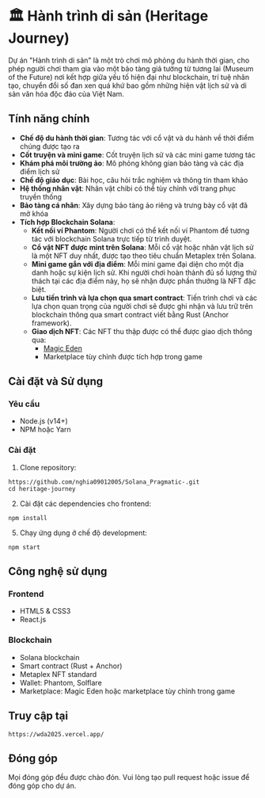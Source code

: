 # 🏛️ Hành trình di sản (Heritage Journey)

Dự án "Hành trình di sản" là một trò chơi mô phỏng du hành thời gian, cho phép người chơi tham gia vào một bảo tàng giả tưởng từ tương lai (Museum of the Future) nơi kết hợp giữa yếu tố hiện đại như blockchain, trí tuệ nhân tạo, chuyển đổi số đan xen quá khứ bao gồm những hiện vật lịch sử và di sản văn hóa độc đáo của Việt Nam.

## Tính năng chính

- **Chế độ du hành thời gian**: Tương tác với cổ vật và du hành về thời điểm chúng được tạo ra
- **Cốt truyện và mini game**: Cốt truyện lịch sử và các mini game tương tác
- **Khám phá môi trường ảo**: Mô phỏng không gian bảo tàng và các địa điểm lịch sử
- **Chế độ giáo dục**: Bài học, câu hỏi trắc nghiệm và thông tin tham khảo
- **Hệ thống nhân vật**: Nhân vật chibi có thể tùy chỉnh với trang phục truyền thống
- **Bảo tàng cá nhân**: Xây dựng bảo tàng ảo riêng và trưng bày cổ vật đã mở khóa
- **Tích hợp Blockchain Solana**:
  - **Kết nối ví Phantom**: Người chơi có thể kết nối ví Phantom để tương tác với blockchain Solana trực tiếp từ trình duyệt.
  - **Cổ vật NFT được mint trên Solana**: Mỗi cổ vật hoặc nhân vật lịch sử là một NFT duy nhất, được tạo theo tiêu chuẩn Metaplex trên Solana.
  - **Mini game gắn với địa điểm**: Mỗi mini game đại diện cho một địa danh hoặc sự kiện lịch sử. Khi người chơi hoàn thành đủ số lượng thử thách tại các địa điểm này, họ sẽ nhận được phần thưởng là NFT đặc biệt.
  - **Lưu tiến trình và lựa chọn qua smart contract**: Tiến trình chơi và các lựa chọn quan trọng của người chơi sẽ được ghi nhận và lưu trữ trên blockchain thông qua smart contract viết bằng Rust (Anchor framework).
  - **Giao dịch NFT**: Các NFT thu thập được có thể được giao dịch thông qua:
    - [Magic Eden](https://magiceden.io/)
    - Marketplace tùy chỉnh được tích hợp trong game

## Cài đặt và Sử dụng

### Yêu cầu

- Node.js (v14+)
- NPM hoặc Yarn

### Cài đặt

1. Clone repository:
```
https://github.com/nghia09012005/Solana_Pragmatic-.git
cd heritage-journey
```

2. Cài đặt các dependencies cho frontend:
```
npm install
```


5. Chạy ứng dụng ở chế độ development:
```
npm start
```

## Công nghệ sử dụng

### Frontend
- HTML5 & CSS3
- React.js

### Blockchain
- Solana blockchain
- Smart contract (Rust + Anchor)
- Metaplex NFT standard
- Wallet: Phantom, Solflare
- Marketplace: Magic Eden hoặc marketplace tùy chỉnh trong game

## Truy cập tại
```
https://wda2025.vercel.app/
```


## Đóng góp

Mọi đóng góp đều được chào đón. Vui lòng tạo pull request hoặc issue để đóng góp cho dự án. 
